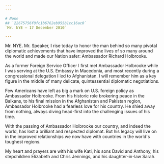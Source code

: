 ```yaml
---
---

# None
## `22675756f0fc1b6762eb955b1cc16ac0`
`Mr. NYE — 17 December 2010`

---
```



Mr. NYE. Mr. Speaker, I rise today to honor the man behind so many 
pivotal diplomatic achievements that have improved the lives of so many 
around the world and made our Nation safer: Ambassador Richard 
Holbrooke.

As a former Foreign Service Officer I first met Ambassador Holbrooke 
while I was serving at the U.S. Embassy in Macedonia, and most recently 
during a congressional delegation I led to Afghanistan. I will remember 
him as a key figure in the middle of many delicate, quintessential 
diplomatic negotiations.

Few Americans have left as big a mark on U.S. foreign policy as 
Ambassador Holbrooke. From his historic role brokering peace in the 
Balkans, to his final mission in the Afghanistan and Pakistan region, 
Ambassador Holbrooke had a fearless love for his country. He shied away 
from nothing, always diving head-first into the challenging issues of 
his time.

With the passing of Ambassador Holbrooke our country, and indeed the 
world, has lost a brilliant and respected diplomat. But his legacy will 
live on in the improved relationships we now have with countries in the 
world's toughest regions.

My heart and prayers are with his wife Kati, his sons David and 
Anthony, his stepchildren Elizabeth and Chris Jennings, and his 
daughter-in-law Sarah.